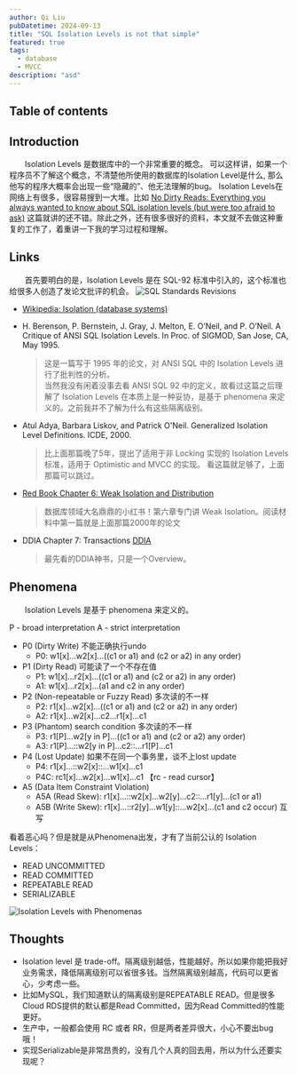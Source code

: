 ```yaml
---
author: Qi Liu
pubDatetime: 2024-09-13
title: "SQL Isolation Levels is not that simple"
featured: true
tags:
  - database
  - MVCC
description: "asd"
---
```


## Table of contents

## Introduction

&emsp;&emsp;Isolation Levels 是数据库中的一个非常重要的概念。
可以这样讲，如果一个程序员不了解这个概念，不清楚他所使用的数据库的Isolation Level是什么,
那么他写的程序大概率会出现一些“隐藏的”、他无法理解的bug。
Isolation Levels在网络上有很多，很容易搜到一大堆。比如
[No Dirty Reads: Everything you always wanted to know about SQL isolation levels (but were too afraid to ask)](https://www.cockroachlabs.com/blog/sql-isolation-levels-explained/)
这篇就讲的还不错。除此之外，还有很多很好的资料，本文就不去做这种重复的工作了，着重讲一下我的学习过程和理解。

## Links

&emsp;&emsp;首先要明白的是，Isolation Levels 是在 SQL-92 标准中引入的，这个标准也给很多人创造了发论文批评的机会。
![SQL Standards Revisions](@assets/images/database/sql_standards_revisions.png)

- [Wikipedia: Isolation (database systems)](<https://en.wikipedia.org/wiki/Isolation_(database_systems)>)

- H. Berenson, P. Bernstein, J. Gray, J. Melton, E. O’Neil, and P. O’Neil. A Critique of ANSI SQL Isolation Levels. In Proc. of SIGMOD, San Jose, CA, May 1995.
  > 这是一篇写于 1995 年的论文，对 ANSI SQL 中的 Isolation Levels 进行了批判性的分析。  
  > 当然我没有闲着没事去看 ANSI SQL 92 中的定义，故看过这篇之后理解了 Isolation Levels 在本质上是一种妥协，是基于 phenomena 来定义的。之前我并不了解为什么有这些隔离级别。
- Atul Adya, Barbara Liskov, and Patrick O'Neil. Generalized Isolation Level Definitions. ICDE, 2000.

  > 比上面那篇晚了5年，提出了适用于非 Locking 实现的 Isolation Levels 标准，适用于 Optimistic and MVCC 的实现。
  > 看这篇就足够了，上面那篇可以跳过。

- [Red Book Chapter 6: Weak Isolation and Distribution](http://www.redbook.io/ch6-isolation.html)

  > 数据库领域大名鼎鼎的小红书！第六章专门讲 Weak Isolation。阅读材料中第一篇就是上面那篇2000年的论文

- DDIA Chapter 7: Transactions [DDIA](Readings/2021/DDIA.md)
  > 最先看的DDIA神书，只是一个Overview。

## Phenomena

&emsp;&emsp;Isolation Levels 是基于 phenomena 来定义的。

P - broad interpretation
A - strict interpretation

- P0 (Dirty Write) 不能正确执行undo
  - P0: w1[x]...w2[x]...((c1 or a1) and (c2 or a2) in any order)
- P1 (Dirty Read) 可能读了一个不存在值
  - P1: w1[x]...r2[x]...((c1 or a1) and (c2 or a2) in any order)
  - A1: w1[x]...r2[x]...(a1 and c2 in any order)
- P2 (Non-repeatable or Fuzzy Read) 多次读的不一样
  - P2: r1[x]...w2[x]...((c1 or a1) and (c2 or a2) in any order)
  - A2: r1[x]...w2[x]...c2...r1[x]...c1
- P3 (Phantom) search condition 多次读的不一样
  - P3: r1[P]...w2[y in P]...((c1 or a1) and (c2 or a2) any order)
  - A3: r1[P]...::w2[y in P]...c2::...r1[P]...c1
- P4 (Lost Update) 如果不在同一个事务里，谈不上lost update
  - P4: r1[x]...::w2[x]::...w1[x]...c1
  - P4C: rc1[x]...w2[x]...w1[x]...c1 【rc - read cursor】
- A5 (Data Item Constraint Violation)
  - A5A (Read Skew): r1[x]...::w2[x]...w2[y]...c2::...r1[y]...(c1 or a1)
  - A5B (Write Skew): r1[x]...::r2[y]...w1[y]::...w2[x]...(c1 and c2 occur) 互写

看着恶心吗？但是就是从Phenomena出发，才有了当前公认的 Isolation Levels：

- READ UNCOMMITTED
- READ COMMITTED
- REPEATABLE READ
- SERIALIZABLE

![Isolation Levels with Phenomenas](@assets/images/database/isolation_level_and_phenomena.png)

## Thoughts

- Isolation level 是 trade-off。隔离级别越低，性能越好。所以如果你能把我好业务需求，降低隔离级别可以省很多钱。当然隔离级别越高，代码可以更省心，少考虑一些。
- 比如MySQL，我们知道默认的隔离级别是REPEATABLE READ。但是很多Cloud RDS提供的默认都是Read Committed，因为Read Committed的性能更好。
- 生产中，一般都会使用 RC 或者 RR，但是两者差异很大，小心不要出bug哦！
- 实现Serializable是非常昂贵的，没有几个人真的回去用，所以为什么还要实现呢？
